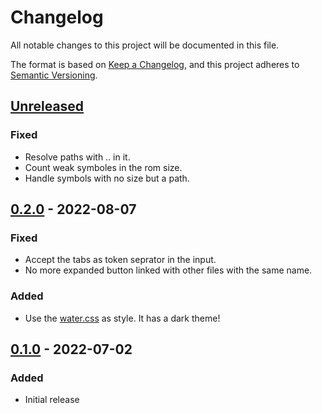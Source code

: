 # Changelog
All notable changes to this project will be documented in this file.

The format is based on [Keep a Changelog](https://keepachangelog.com/en/1.0.0/),
and this project adheres to [Semantic Versioning](https://semver.org/spec/v2.0.0.html).

## [Unreleased]
### Fixed
- Resolve paths with .. in it.
- Count weak symboles in the rom size.
- Handle symbols with no size but a path.

## [0.2.0] - 2022-08-07
### Fixed
- Accept the tabs as token seprator in the input.
- No more expanded button linked with other files with the same name.

### Added
- Use the [water.css](https://watercss.kognise.dev/) as style. It has a dark theme!

## [0.1.0] - 2022-07-02
### Added
- Initial release

[Unreleased]: https://github.com/numaru/zise/compare/0.2.0...HEAD
[0.2.0]: https://github.com/numaru/zise/compare/0.1.0...0.2.0
[0.1.0]: https://github.com/numaru/zise/releases/tag/0.1.0
